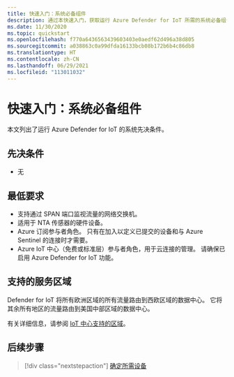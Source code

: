 ```yaml
---
title: 快速入门：系统必备组件
description: 通过本快速入门，获取运行 Azure Defender for IoT 所需的系统必备组件。
ms.date: 11/30/2020
ms.topic: quickstart
ms.openlocfilehash: f770a6436563439603403e0aedf62d496a38d805
ms.sourcegitcommit: a038863c0a99dfda16133bcb08b172b6b4c86db8
ms.translationtype: HT
ms.contentlocale: zh-CN
ms.lasthandoff: 06/29/2021
ms.locfileid: "113011032"
---
```

# <a name="quickstart-system-prerequisites"></a>快速入门：系统必备组件

本文列出了运行 Azure Defender for IoT 的系统先决条件。

## <a name="prerequisites"></a>先决条件

- 无

## <a name="minimum-requirements"></a>最低要求

- 支持通过 SPAN 端口监视流量的网络交换机。
- 适用于 NTA 传感器的硬件设备。
- Azure 订阅参与者角色。 只有在加入以定义已提交的设备和与 Azure Sentinel 的连接时才需要。
- Azure IoT 中心（免费或标准层）参与者角色，用于云连接的管理。 请确保已启用 Azure Defender for IoT 功能。

## <a name="supported-service-regions"></a>支持的服务区域

Defender for IoT 将所有欧洲区域的所有流量路由到西欧区域的数据中心。 它将其余所有地区的流量路由到美国中部区域的数据中心。

有关详细信息，请参阅 [IoT 中心支持的区域](https://azure.microsoft.com/global-infrastructure/services/?products=iot-hub)。

## <a name="next-steps"></a>后续步骤

> [!div class="nextstepaction"]
> [确定所需设备](how-to-identify-required-appliances.md)
